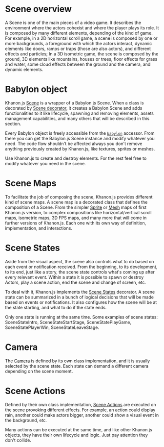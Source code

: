 # Scene overview
A Scene is one of the main pieces of a video game. It describes the environment where the actors cohexist and where the player plays its role. It is composed by many different elements, depending of the kind of game. For example, in a 2D horizontal scroll game, a scene is composed by one or more backgrounds, a foreground with which the actors interact, dynamic elements like doors, ramps or traps (those are also actors), and different effects and particles; In a 3D isometric game, the scene is composed by the ground, 3D elements like mountains, houses or trees, floor effects for grass and water, some cloud effects between the ground and the camera, and dynamic elements.

# Babylon object
Khanon.js [Scene](https://khanonjs.com/api-docs/modules/decorators_scene.html) is a wrapper of a Babylon.js Scene. When a class is decorated by [Scene decorator](https://khanonjs.com/api-docs/functions/decorators_scene.Scene.html), it creates a Babylon Scene and adds functionalities to it like lifecycle, spawning and removing elements, assets management capabilities, and many others that will be described in this section.

Every Babylon object is freely accessible from the [`babylon`](https://khanonjs.com/api-docs/classes/decorators_scene.SceneInterface.html#babylon) accessor. From there you can get the Babylon.js Scene instance and modify whatever you need. The code flow shouldn't be affected always you don't remove anything previously created by Khanon.js, like textures, sprites or meshes.

Use Khanon.js to create and destroy elements. For the rest feel free to modify whatever you need in the scene.

# Scene Maps
To facilitate the job of composing the scene, Khanon.js provides different kind of scene maps. A scene map is a decorated class that defines the composition of a Scene. From the simpler [Sprite](https://khanonjs.com/api-docs/modules/decorators_sprite_map.html) or [Mesh](https://khanonjs.com/api-docs/modules/decorators_mesh_map.html) maps of first Khanon.js version, to complex compositions like horizontal/vertical scroll maps, isometric maps, 3D FPS maps, and many more that will come in further versions of Khanon.js. Each one with its own way of definition, implementation, and interactions.

# Scene States
Aside from the visual aspect, the scene also controls what to do based on each event or notification received. From the beginning, to its development, to its end, just like a story, the scene state controls what's coming up after every relevant event. Within a state it is possible to spawn or destroy Actors, play a scene action, end the scene and change of screen, etc.

To deal with it, Khanon.js implements the [Scene States](https://khanonjs.com/api-docs/modules/decorators_scene_scene_state.html) decorator. A scene state can be summarized in a bunch of logical decisions that will be made based on events or notifications. It also configures how the scene will be at the state starting, and what to do if the state ends.

Only one state is running at the same time. Some examples of scene states: SceneStateIntro, SceneStateStartStage, SceneStatePlayGame, SceneStatePlayerWin, SceneStateLeaveStage.

# Camera
The [Camera](https://khanonjs.com/api-docs/modules/decorators_camera.html) is defined by its own class implementation, and it is usually selected by the scene state. Each state can demand a different camera depending on the scene moment.

# Scene Actions
Defined by their own class implementation, [Scene Actions](https://khanonjs.com/api-docs/modules/decorators_scene_scene_action.html) are executed on the scene provoking different effects. For example, an action could display rain, another could make actors bigger, another could show a visual event in the background, etc.

Many actions can be executed at the same time, and like other Khanon.js objects, they have their own lifecycle and logic. Just pay attention they don't collide.

